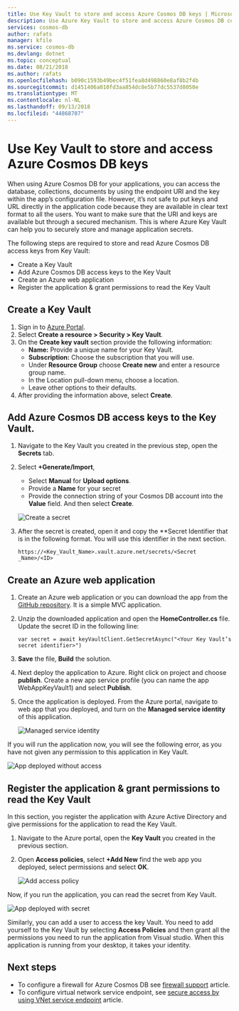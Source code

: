```yaml
---
title: Use Key Vault to store and access Azure Cosmos DB keys | Microsoft Docs
description: Use Azure Key Vault to store and access Azure Cosmos DB connection string, keys, URI's.
services: cosmos-db
author: rafats
manager: kfile
ms.service: cosmos-db
ms.devlang: dotnet
ms.topic: conceptual
ms.date: 08/21/2018
ms.author: rafats
ms.openlocfilehash: b090c1593b49bec4f51fea8d498860e8af8b2f4b
ms.sourcegitcommit: d1451406a010fd3aa854dc8e5b77dc5537d8050e
ms.translationtype: MT
ms.contentlocale: nl-NL
ms.lasthandoff: 09/13/2018
ms.locfileid: "44868707"
---
```

# <a name="use-key-vault-to-store-and-access-azure-cosmos-db-keys"></a>Use Key Vault to store and access Azure Cosmos DB keys

When using Azure Cosmos DB for your applications, you can access the database, collections, documents by using the endpoint URI and the key within the app’s configuration file.  However, it’s not safe to put keys and URL directly in the application code because they are available in clear text format to all the users. You want to make sure that the URI and keys are available but through a secured mechanism. This is where Azure Key Vault can help you to securely store and manage application secrets.

The following steps are required to store and read Azure Cosmos DB access keys from Key Vault:

* Create a Key Vault  
* Add Azure Cosmos DB access keys to the Key Vault  
* Create an Azure web application  
* Register the application & grant permissions to read the Key Vault  


## <a name="create-a-key-vault"></a>Create a Key Vault

1. Sign in to [Azure Portal](https://portal.azure.com/).  
2. Select **Create a resource > Security > Key Vault**.  
3. On the **Create key vault** section provide the following information:  
   * **Name:** Provide a unique name for your Key Vault.  
   * **Subscription:** Choose the subscription that you will use.  
   * Under **Resource Group** choose **Create new** and enter a resource group name.  
   * In the Location pull-down menu, choose a location.  
   * Leave other options to their defaults.  
4. After providing the information above, select **Create**.  

## <a name="add-azure-cosmos-db-access-keys-to-the-key-vault"></a>Add Azure Cosmos DB access keys to the Key Vault.
1. Navigate to the Key Vault you created in the previous step, open the **Secrets** tab.  
2. Select **+Generate/Import**, 

   * Select **Manual** for **Upload options**.
   * Provide a **Name** for your secret
   * Provide the connection string of your Cosmos DB account into the **Value** field. And then select **Create**.

   ![Create a secret](./media/access-secrets-from-keyvault/create-a-secret.png)

4. After the secret is created, open it and copy the **Secret Identifier that is in the following format. You will use this identifier in the next section. 

   `https://<Key_Vault_Name>.vault.azure.net/secrets/<Secret _Name>/<ID>`

## <a name="create-an-azure-web-application"></a>Create an Azure web application

1. Create an Azure web application or you can download the app from the [GitHub repository](https://github.com/Azure/azure-cosmosdb-dotnet/tree/master/Demo/keyvaultdemo). It is a simple MVC application.  

2. Unzip the downloaded application and open the **HomeController.cs** file. Update the secret ID in the following line:

   `var secret = await keyVaultClient.GetSecretAsync("<Your Key Vault’s secret identifier>")`

3. **Save** the file, **Build** the solution.  
4. Next deploy the application to Azure. Right click on project and choose **publish**. Create a new app service profile (you can name the app WebAppKeyVault1) and select **Publish**.   

5. Once the application is deployed. From the Azure portal, navigate to web app that you deployed, and turn on the **Managed service identity** of this application.  

   ![Managed service identity](./media/access-secrets-from-keyvault/turn-on-managed-service-identity.png)

If you will run the application now, you will see the following error, as you have not given any permission to this application in Key Vault.

![App deployed without access](./media/access-secrets-from-keyvault/app-deployed-without-access.png)

## <a name="register-the-application--grant-permissions-to-read-the-key-vault"></a>Register the application & grant permissions to read the Key Vault

In this section, you register the application with Azure Active Directory and give permissions for the application to read the Key Vault. 

1. Navigate to the Azure portal, open the **Key Vault** you created in the previous section.  

2. Open **Access policies**, select **+Add New** find the web app you deployed, select permissions and select **OK**.  

   ![Add access policy](./media/access-secrets-from-keyvault/add-access-policy.png)

Now, if you run the application, you can read the secret from Key Vault.

![App deployed with secret](./media/access-secrets-from-keyvault/app-deployed-with-access.png)
 
Similarly, you can add a user to access the key Vault. You need to add yourself to the Key Vault by selecting **Access Policies** and then grant all the permissions you need to run the application from Visual studio. When this application is running from your desktop, it takes your identity.

## <a name="next-steps"></a>Next steps

* To configure a firewall for Azure Cosmos DB see [firewall support](firewall-support.md) article.
* To configure virtual network service endpoint, see [secure access by using VNet service endpoint](vnet-service-endpoint.md) article.
